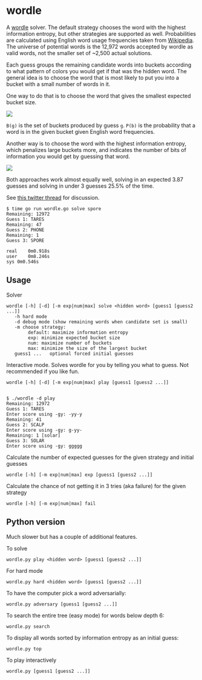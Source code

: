 # wordle

A [wordle](https://www.powerlanguage.co.uk/wordle/) solver. The default strategy chooses the word with the highest information entropy, but other strategies are supported as well. Probabilities are calculated using English word usage frequencies taken from [Wikipedia](https://en.wiktionary.org/wiki/Wiktionary:Frequency_lists/PG/2006/04/1-10000). The universe of potential words is the 12,972 words accepted by wordle as valid words, not the smaller set of ~2,500 actual solutions.

Each guess groups the remaining candidate words into buckets according to what pattern of colors you would get if that was the hidden word. The general idea is to choose the word that is most likely to put you into a bucket with a small number of words in it.

One way to do that is to choose the word that gives the smallest expected bucket size.

<img src="https://render.githubusercontent.com/render/math?math=S(g) = \sum_{b \in B(g)} \|b\|P(b)">

`B(g)` is the set of buckets produced by guess `g`. `P(b)` is the probability that a word is in the given bucket given English word frequencies.

Another way is to choose the word with the highest information entropy, which penalizes large buckets more, and indicates the number of bits of information you would get by guessing that word.

<img src="https://render.githubusercontent.com/render/math?math=S(g) = -\sum_{b \in B(g)} P(b)\log{P(b)}">

Both approaches work almost equally well, solving in an expected 3.87 guesses and solving in under 3 guesses 25.5% of the time.

See [this twitter thread](https://twitter.com/jliszka/status/1478850816182304769?s=20) for discussion.

```
$ time go run wordle.go solve spore
Remaining: 12972
Guess 1: TARES
Remaining: 47
Guess 2: PHONE
Remaining: 1
Guess 3: SPORE

real	0m0.918s
user	0m8.246s
sys	0m0.546s
```

## Usage

Solver
```
wordle [-h] [-d] [-m exp|num|max] solve <hidden word> [guess1 [guess2 ...]]
   -h hard mode
   -d debug mode (show remaining words when candidate set is small)
   -m choose strategy:
        default: maximize information entropy
        exp: minimize expected bucket size
        num: maximize number of buckets
        max: minimize the size of the largest bucket
   guess1 ...   optional forced initial guesses
```

Interactive mode. Solves wordle for you by telling you what to guess. Not recommended if you like fun.
```
wordle [-h] [-d] [-m exp|num|max] play [guess1 [guess2 ...]]


$ ./wordle -d play
Remaining: 12972
Guess 1: TARES
Enter score using -gy: -yy-y
Remaining: 41
Guess 2: SCALP
Enter score using -gy: g-yy-
Remaining: 1 [solar]
Guess 3: SOLAR
Enter score using -gy: ggggg
```

Calculate the number of expected guesses for the given strategy and initial guesses
```
wordle [-h] [-m exp|num|max] exp [guess1 [guess2 ...]]
```

Calculate the chance of not getting it in 3 tries (aka failure) for the given strategy
```
wordle [-h] [-m exp|num|max] fail
```


## Python version
Much slower but has a couple of additional features.

To solve
```
wordle.py play <hidden word> [guess1 [guess2 ...]]
```


For hard mode
```
wordle.py hard <hidden word> [guess1 [guess2 ...]]
```

To have the computer pick a word adversarially:
```
wordle.py adversary [guess1 [guess2 ...]]
```

To search the entire tree (easy mode) for words below depth 6:
```
wordle.py search
```

To display all words sorted by information entropy as an initial guess:
```
wordle.py top
```

To play interactively
```
wordle.py [guess1 [guess2 ...]]
```
